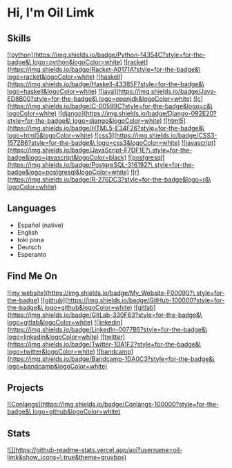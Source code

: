# Hi, I'm Oil Limk

## Skills

[![python](https://img.shields.io/badge/Python-14354C?style=for-the-badge&\
logo=python&logoColor=white)]()
[![racket](https://img.shields.io/badge/Racket-A0171A?style=for-the-badge&\
logo=racket&logoColor=white)]()
[![haskell](https://img.shields.io/badge/Haskell-43385F?style=for-the-badge&\
logo=haskell&logoColor=white)]()
[![java](https://img.shields.io/badge/Java-ED8B00?style=for-the-badge&\
logo=openjdk&logoColor=white)]()
[![c](https://img.shields.io/badge/C-00599C?style=for-the-badge&logo=c&\
logoColor=white)]()
[![django](https://img.shields.io/badge/Django-092E20?style=for-the-badge&\
logo=django&logoColor=white)]()
[![html5](https://img.shields.io/badge/HTML5-E34F26?style=for-the-badge&\
logo=html5&logoColor=white)]()
[![css3](https://img.shields.io/badge/CSS3-1572B6?style=for-the-badge&\
logo=css3&logoColor=white)]()
[![javascript](https://img.shields.io/badge/JavaScript-F7DF1E?\
style=for-the-badge&logo=javascript&logoColor=black)]()
[![postgresql](https://img.shields.io/badge/PostgreSQL-316192?\
style=for-the-badge&logo=postgresql&logoColor=white)]()
[![r](https://img.shields.io/badge/R-276DC3?style=for-the-badge&logo=r&\
logoColor=white)]()

## Languages

- Español (native)
- English
- toki pona
- Deutsch
- Esperanto
<!--
- Русская
- 日本語
-->

## Find Me On

[![my website](https://img.shields.io/badge/My_Website-F00090?\
style=for-the-badge)](https://oil-limk.github.io/Oil-Limk/)
[![github](https://img.shields.io/badge/GitHub-100000?style=for-the-badge&\
logo=github&logoColor=white)](https://github.com/Oil-Limk)
[![gitlab](https://img.shields.io/badge/GitLab-330F63?style=for-the-badge&\
logo=gitlab&logoColor=white)](https://gitlab.com/Oil-Limk)
[![linkedin](https://img.shields.io/badge/LinkedIn-0077B5?style=for-the-badge&\
logo=linkedin&logoColor=white)](https://www.linkedin.com/in/oil-limk/)
[![twitter](https://img.shields.io/badge/Twitter-1DA1F2?style=for-the-badge&\
logo=twitter&logoColor=white)](https://twitter.com/OilLimk)
[![bandcamp](https://img.shields.io/badge/Bandcamp-1DA0C3?style=for-the-badge&\
logo=bandcamp&logoColor=white)](https://oillimk.bandcamp.com/)

## Projects

[![Conlangs](https://img.shields.io/badge/Conlangs-100000?style=for-the-badge&\
logo=github&logoColor=white)](https://github.com/Oil-Limk/Conlangs)
<!--
[![PokeWaze](https://img.shields.io/badge/PokeWaze-100000?style=for-the-badge&\
logo=github&logoColor=white)](https://github.com/Oil-Limk/PokeWaze)
[![musicBox](https://img.shields.io/badge/Music_Box-100000?style=for-the-badge\
&logo=github&logoColor=white)](https://github.com/Oil-Limk/MusicBox)
-->

## Stats
[![](https://github-readme-stats.vercel.app/api?username=oil-limk&show_icons=\
true&theme=gruvbox)](https://github.com/anuraghazra/github-readme-stats)
